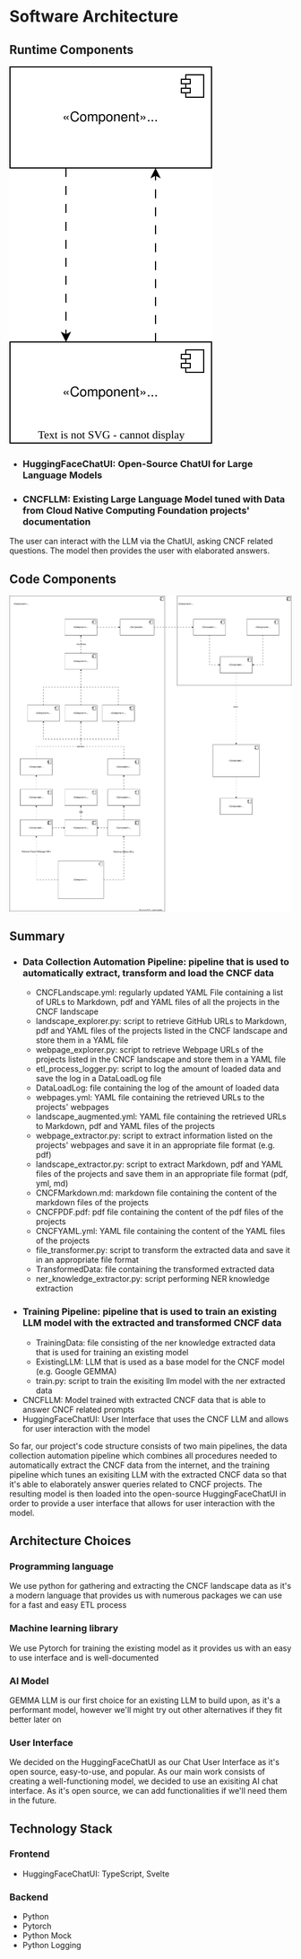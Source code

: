 # Software Architecture

## Runtime Components

![Runtime Components Diagram](images/runtime_components_diagram.svg)

- ### HuggingFaceChatUI: Open-Source ChatUI for Large Language Models
- ### CNCFLLM: Existing Large Language Model tuned with Data from Cloud Native Computing Foundation projects' documentation

The user can interact with the LLM via the ChatUI, asking CNCF related questions. The model then provides the user with elaborated answers.

## Code Components

![Runtime Components Diagram](images/code_components_diagram.svg)


## Summary

- ### Data Collection Automation Pipeline: pipeline that is used to automatically extract, transform and load the CNCF data
    - CNCFLandscape.yml: regularly updated YAML File containing a list of URLs to Markdown, pdf and YAML files of all the projects in the CNCF landscape
    - landscape_explorer.py: script to retrieve GitHub URLs to Markdown, pdf and YAML files of the projects listed in the CNCF landscape and store them in a YAML file
    - webpage_explorer.py: script to retrieve Webpage URLs of the projects listed in the CNCF landscape and store them in a YAML file
    - etl_process_logger.py: script to log the amount of loaded data and save the log in a DataLoadLog file
    - DataLoadLog: file containing the log of the amount of loaded data
    - webpages.yml: YAML file containing the retrieved URLs to the projects' webpages
    - landscape_augmented.yml: YAML file containing the retrieved URLs to Markdown, pdf and YAML files of the projects
    - webpage_extractor.py: script to extract information listed on the projects' webpages and save it in an appropriate file format (e.g. pdf)
    - landscape_extractor.py: script to extract Markdown, pdf and YAML files of the projects and save them in an appropriate file format (pdf, yml, md)
    - CNCFMarkdown.md: markdown file containing the content of the markdown files of the projects
    - CNCFPDF.pdf: pdf file containing the content of the pdf files of the projects
    - CNCFYAML.yml: YAML file containing the content of the YAML files of the projects
    - file_transformer.py: script to transform the extracted data and save it in an appropriate file format
    - TransformedData: file containing the transformed extracted data
    - ner_knowledge_extractor.py: script performing NER knowledge extraction
- ### Training Pipeline: pipeline that is used to train an existing LLM model with the extracted and transformed CNCF data
    - TrainingData: file consisting of the ner knowledge extracted data that is used for training an existing model
    - ExistingLLM: LLM that is used as a base model for the CNCF model (e.g. Google GEMMA)
    - train.py: script to train the exisiting llm model with the ner extracted data
- CNCFLLM: Model trained with extracted CNCF data that is able to answer CNCF related prompts
- HuggingFaceChatUI: User Interface that uses the CNCF LLM and allows for user interaction with the model

So far, our project's code structure consists of two main pipelines, the data collection automation pipeline which combines all procedures needed to automatically extract the CNCF data from the internet, and the training pipeline which tunes an exisiting LLM with the extracted CNCF data so that it's able to elaborately answer queries related to CNCF projects. The resulting model is then loaded into the open-source HuggingFaceChatUI in order to provide a user interface that allows for user interaction with the model.

## Architecture Choices
### Programming language
We use python for gathering and extracting the CNCF landscape data as it's a modern language that provides us with numerous packages we can use for a fast and easy ETL process
### Machine learning library
We use Pytorch for training the existing model as it provides us with an easy to use interface and is well-documented
### AI Model
GEMMA LLM is our first choice for an existing LLM to build upon, as it's a performant model, however we'll might try out other alternatives if they fit better later on
### User Interface
We decided on the HuggingFaceChatUI as our Chat User Interface as it's open source, easy-to-use, and popular. As our main work consists of creating a well-functioning model, we decided to use an exisiting AI chat interface. As it's open source, we can add functionalities if we'll need them in the future.

## Technology Stack
### Frontend
- HuggingFaceChatUI: TypeScript, Svelte

### Backend
- Python
- Pytorch
- Python Mock
- Python Logging

